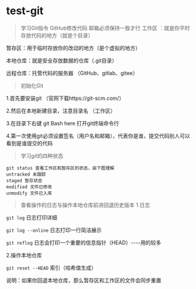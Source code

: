 # test-git
>学习Git指令
GitHub修改代码
邮箱必须保持一致才行
工作区 ：就是你平时存放代码的地方（就是个目录）

暂存区：用于临时存放你的改动的地方（是个虚拟的地方）

本地仓库：就是安全存放数据的仓库（.git目录）

远程仓库：托管代码的服务器 （GitHub、gitlab、gitee）

> 初始化Git

1.首先要安装git （官网下载https://git-scm.com/）

2.然后在本地新建目录，注意目录名 （工作区）

3.在目录下右键 git Bash here 打开git终端命令行

4.第一次使用git必须设置签名（用户名和邮箱），代表你是谁，提交代码别人可以看到是谁提交的代码

> 学习git的四种状态
```
git status 查看工作区和暂存区的状态，由下图理解
untracked 未跟踪 
staged 暂存状态
modified 文件已修改
unmodify 文件已入库
```

> 查看操作的日志与操作本地仓库前进回退历史版本
1.日志

`git log` 日志打印详细

`git log --online` 日志打印一行简洁展示

`git reflog` 日志会打印一个重要的信息指针（HEAD）----用的较多

2.操作本地仓库

`git reset --HEAD` 索引（哈希值生成）

说明：如果你回退本地仓库，那么暂存区和工作区的文件会同步重置
